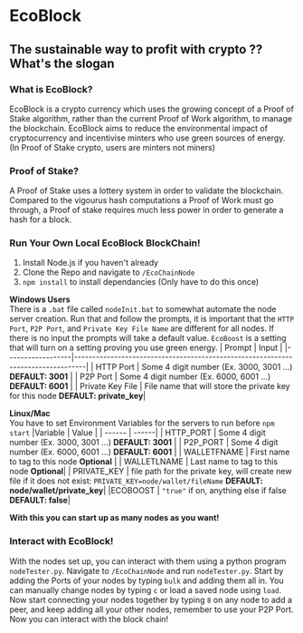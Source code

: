 # EcoBlock
## **The sustainable way to profit with crypto ?? What's the slogan**

### **What is EcoBlock?**
EcoBlock is a crypto currency which uses the growing concept of a Proof of Stake algorithm, rather than the current Proof of Work algorithm, to manage the blockchain. EcoBlock aims to reduce the environmental impact of cryptocurrency and incentivise minters who use green sources of energy. (In Proof of Stake crypto, users are minters not miners) 
### **Proof of Stake?**
A Proof of Stake uses a lottery system in order to validate the blockchain. Compared to the vigourus hash computations a Proof of Work must go through, a Proof of stake requires much less power in order to generate a hash for a block. 

### **Run Your Own Local EcoBlock BlockChain!**
1. Install Node.js if you haven't already
2. Clone the Repo and navigate to `/EcoChainNode`
3. `npm install` to install dependancies (Only have to do this once)

**Windows Users** \
There is a `.bat` file called `nodeInit.bat` to somewhat automate the node server creation. Run that and follow the prompts, it is important that the `HTTP Port`, `P2P Port`, and `Private Key File Name` are different for all nodes. If there is no input the prompts will take a default value. `EcoBoost` is a setting that will turn on a setting proving you use green energy.
| Prompt           | Input                                                                           |
|------------------|---------------------------------------------------------------------------------|
| HTTP Port        | Some 4 digit number (Ex. 3000, 3001 ...) **DEFAULT: 3001**                      |
| P2P Port         | Some 4 digit number (Ex. 6000, 6001 ...) **DEFAULT: 6001**                      |
| Private Key File | File name that will store the private key for this node **DEFAULT: private_key**|

**Linux/Mac** \
You have to set Environment Variables for the servers to run before `npm start`
|Variable | Value |
| ------ | ------| 
| HTTP_PORT | Some 4 digit number (Ex. 3000, 3001 ...) **DEFAULT: 3001** |
| P2P_PORT | Some 4 digit number (Ex. 6000, 6001 ...) **DEFAULT: 6001** |
| WALLETFNAME | First name to tag to this node **Optional** |
| WALLETLNAME | Last name to tag to this node **Optional**|
| PRIVATE_KEY | file path for the private key, will create new file if it does not exist: `PRIVATE_KEY=node/wallet/fileName` **DEFAULT: node/wallet/private_key**|
|ECOBOOST | `"true"` if on, anything else if false **DEFAULT: false**|

**With this you can start up as many nodes as you want!**

### **Interact with EcoBlock!**
With the nodes set up, you can interact with them using a python program `nodeTester.py`. Navigate to `/EcoChainNode` and run `nodeTester.py`. Start by adding the Ports of your nodes by typing `bulk` and adding them all in. You can manually change nodes by typing `c` or load a saved node using `load`. Now start connecting your nodes together by typing `8` on any node to add a peer, and keep adding all your other nodes, remember to use your P2P Port. Now you can interact with the block chain!

